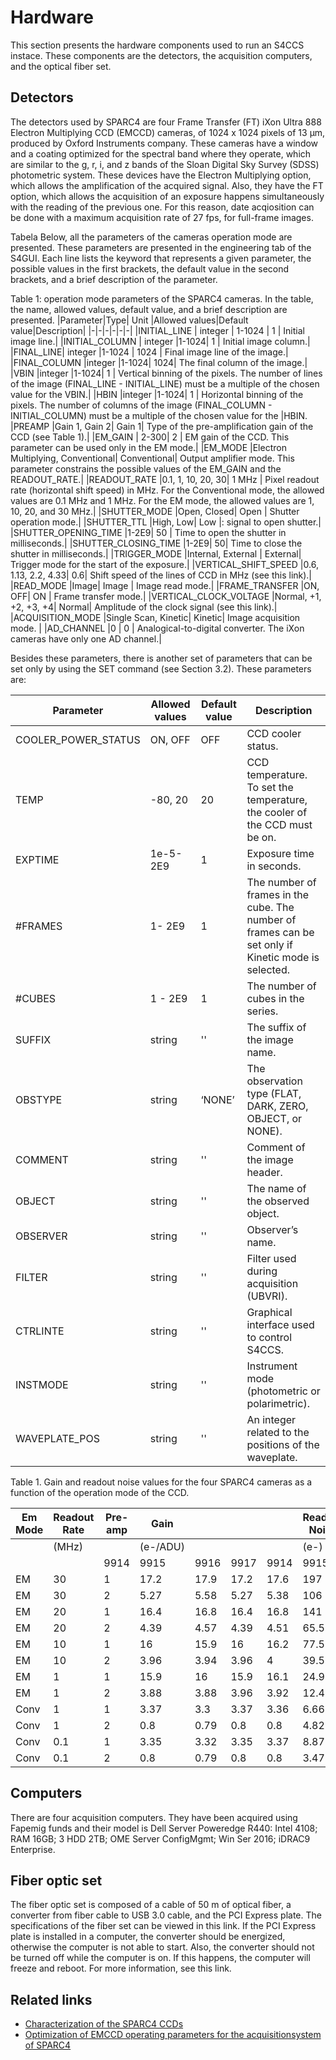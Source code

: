 # Hardware

This section presents the hardware components used to run an S4CCS instace. These components are the detectors, the acquisition computers, and the optical fiber set.

## Detectors

The detectors used by SPARC4 are four Frame Transfer (FT) iXon Ultra 888 Electron Multiplying CCD (EMCCD) cameras, of 1024 x 1024 pixels of 13 &mu;m, produced by Oxford Instruments company. These cameras have a window and a coating optimized for the spectral band where they operate, which are similar to the g, r, i, and z bands of the Sloan Digital Sky Survey (SDSS) photometric system. These devices have the Electron Multiplying option, which allows the amplification of the acquired signal. Also, they have the FT option, which allows the acquisition of an exposure happens simultaneously with the reading of the previous one. For this reason, date acqiosition can be done with a maximum acquisition rate of 27 fps, for full-frame images. 

Tabela Below, all the parameters of the cameras operation mode are presented. These parameters are presented in the engineering tab of the S4GUI. Each line lists the keyword that represents a given parameter, the possible values in the first brackets, the default value in the second brackets, and a brief description of the parameter. 

Table 1: operation mode parameters of the SPARC4 cameras. In the table, the name, allowed values, default value, and a brief description are presented.
|Parameter|Type| Unit |Allowed values|Default value|Description|
|-|-|-|-|-|-|
|INITIAL_LINE   | integer | 1-1024 | 1 | Initial image line.|
|INITIAL_COLUMN | integer |1-1024| 1 | Initial image column.|
|FINAL_LINE| integer |1-1024 | 1024 | Final image line of the image.|
|FINAL_COLUMN |integer |1-1024| 1024| The final column of the image.|
|VBIN |integer |1-1024| 1 | Vertical binning of the pixels. The number of lines of the image (FINAL_LINE - INITIAL_LINE)  must be a multiple of the chosen value for the VBIN.|
|HBIN |integer |1-1024| 1 | Horizontal binning of the pixels. The number of columns of the image (FINAL_COLUMN - INITIAL_COLUMN) must be a multiple of the chosen value for the |HBIN.
|PREAMP |Gain 1, Gain 2| Gain 1| Type of the pre-amplification gain of the CCD (see Table 1).|
|EM_GAIN | 2-300| 2 | EM gain of the CCD. This parameter can be used only in the EM mode.|
|EM_MODE |Electron Multiplying, Conventional| Conventional| Output amplifier mode. This parameter constrains the possible values of the EM_GAIN and the READOUT_RATE.|
|READOUT_RATE |0.1, 1, 10, 20, 30| 1 MHz | Pixel readout rate (horizontal shift speed) in MHz. For the Conventional mode, the allowed values are 0.1 MHz and 1 MHz. For the EM mode, the allowed values are 1, 10, 20, and 30 MHz.|
|SHUTTER_MODE |Open, Closed| Open | Shutter operation mode.|
|SHUTTER_TTL |High, Low| Low |: signal to open shutter.|
|SHUTTER_OPENING_TIME |1-2E9| 50 | Time to open the shutter in milliseconds.|
|SHUTTER_CLOSING_TIME |1-2E9| 50| Time to close the shutter in milliseconds.|
|TRIGGER_MODE |Internal, External | External| Trigger mode for the start of the exposure.|
|VERTICAL_SHIFT_SPEED |0.6, 1.13, 2.2, 4.33| 0.6| Shift speed of the lines of CCD in MHz (see this link).|
|READ_MODE |Image| Image | Image read mode.|
|FRAME_TRANSFER |ON, OFF| ON | Frame transfer mode.|
|VERTICAL_CLOCK_VOLTAGE |Normal, +1, +2, +3, +4| Normal| Amplitude of the clock signal (see this link).|
|ACQUISITION_MODE |Single Scan, Kinetic| Kinetic| Image acquisition mode. |
|AD_CHANNEL |0 | 0 | Analogical-to-digital converter. The iXon cameras have only one AD channel.|

Besides these parameters, there is another set of parameters that can be set only by using the SET command (see Section 3.2). These parameters are:

|Parameter|Allowed values|Default value|Description|
|-----|-----|-----|-----|
|COOLER_POWER_STATUS |ON, OFF | OFF| CCD cooler status. |
|TEMP |-80, 20|20| CCD temperature. To set the temperature, the cooler of the CCD must be on.|
|EXPTIME |1e-5-2E9| 1| Exposure time in seconds.|
|#FRAMES |1- 2E9| 1| The number of frames in the cube. The number of frames can be set only if Kinetic mode is selected.|
|#CUBES |1 - 2E9| 1| The number of cubes in the series.|
|SUFFIX |string| ''| The suffix of the image name.|
|OBSTYPE |string|‘NONE’| The observation type (FLAT, DARK, ZERO, OBJECT, or NONE).|
|COMMENT |string|''| Comment of the image header.|
|OBJECT |string|''| The name of the observed object.|
|OBSERVER |string|''| Observer’s name.|
|FILTER|string|''| Filter used during acquisition (UBVRI).|
|CTRLINTE|string|''| Graphical interface used to control S4CCS.|
|INSTMODE|string|''| Instrument mode (photometric or polarimetric).|
|WAVEPLATE_POS|string|''| An integer related to the positions of the waveplate. |


Table 1. Gain and readout noise values for the four SPARC4 cameras as a function of the operation mode of the CCD.

|Em Mode |Readout Rate|Pre-amp|Gain||||Readout Noise|||
|--|--|--|--|--|--|--|--|--|--|
||(MHz)||(e-/ADU)||||(e-)|
|||9914|9915|9916|9917|9914|9915|9916|9917|
| EM | 30 | 1 | 17.2 | 17.9 | 17.2 | 17.6 | 197 | 219 | 209 | 188 |
| EM | 30 | 2 | 5.27 | 5.58 | 5.27 | 5.38 | 106 | 130 | 119 | 111 |
| EM | 20 | 1 | 16.4 | 16.8 | 16.4 | 16.8 | 141 | 138 | 158 | 148 |
| EM | 20 | 2 | 4.39 | 4.57 | 4.39 | 4.51 | 65.5 | 73.2 | 67.9 | 67.5 |
| EM | 10 | 1 | 16 | 15.9 | 16 | 16.2 | 77.5 | 80 | 76.1 | 78.6 |
| EM | 10 | 2 | 3.96 | 3.94 | 3.96 | 4 | 39.5 | 40 | 40 | 39.2 |
| EM | 1 | 1 | 15.9 | 16 | 15.9 | 16.1 | 24.9 | 24.4 | 24.8 | 25.1 |
| EM | 1 | 2 | 3.88 | 3.88 | 3.96 | 3.92 | 12.4 | 12.3 | 12.2 | 12.2 |
| Conv | 1 | 1 | 3.37 | 3.3 | 3.37 | 3.36 | 6.66 | 6.57 | 6.67 | 6.55 |
| Conv | 1 | 2 | 0.8 | 0.79 | 0.8 | 0.8 | 4.82 | 4.84 | 4.76 | 4.65 |
| Conv | 0.1 | 1 | 3.35 | 3.32 | 3.35 | 3.37 | 8.87 | 8.7 | 8.78 | 8.43 |
| Conv | 0.1 | 2 | 0.8 | 0.79 | 0.8 | 0.8 | 3.47 | 3.4 | 3.46 | 3.21 |

## Computers
There are four acquisition computers. They have been acquired using Fapemig funds and their model is Dell Server Poweredge R440: Intel 4108; RAM 16GB; 3 HDD 2TB; OME Server ConfigMgmt; Win Ser 2016; iDRAC9 Enterprise. 

## Fiber optic set 
The fiber optic set is composed of a cable of 50 m of optical fiber, a converter from fiber cable to USB 3.0 cable, and the PCI Express plate. The specifications of the fiber set can be viewed in this link.
If the PCI Express plate is installed in a computer, the converter should be energized, otherwise the computer is not able to start. Also, the converter should not be turned off while the computer is on. If this happens, the computer will freeze and reboot. For more information, see this link.

## Related links

- [Characterization of the SPARC4 CCDs](https://arxiv.org/abs/1806.02191)
- [Optimization of EMCCD operating parameters for the acquisitionsystem of SPARC4](https://arxiv.org/abs/2107.14769)

